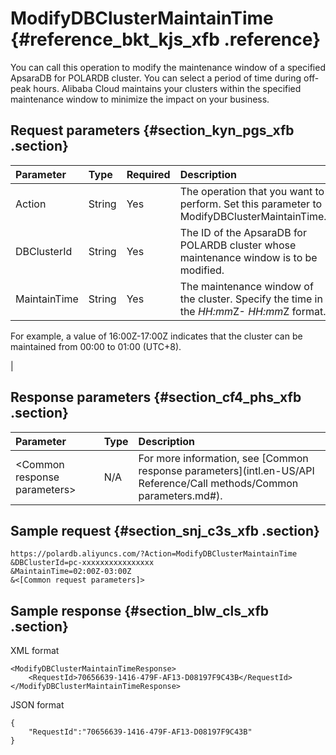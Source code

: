 # ModifyDBClusterMaintainTime {#reference_bkt_kjs_xfb .reference}

You can call this operation to modify the maintenance window of a specified ApsaraDB for POLARDB cluster. You can select a period of time during off-peak hours. Alibaba Cloud maintains your clusters within the specified maintenance window to minimize the impact on your business.

## Request parameters {#section_kyn_pgs_xfb .section}

|Parameter|Type|Required|Description|
|:--------|:---|:-------|:----------|
|Action|String|Yes|The operation that you want to perform. Set this parameter to ModifyDBClusterMaintainTime.|
|DBClusterId|String|Yes|The ID of the ApsaraDB for POLARDB cluster whose maintenance window is to be modified.|
|MaintainTime|String|Yes|The maintenance window of the cluster. Specify the time in the *HH:mm*Z- *HH:mm*Z format.

 For example, a value of 16:00Z-17:00Z indicates that the cluster can be maintained from 00:00 to 01:00 \(UTC+8\).

 |

## Response parameters {#section_cf4_phs_xfb .section}

|Parameter|Type|Description|
|:--------|:---|:----------|
|<Common response parameters\>|N/A|For more information, see [Common response parameters](intl.en-US/API Reference/Call methods/Common parameters.md#).|

## Sample request {#section_snj_c3s_xfb .section}

```
https://polardb.aliyuncs.com/?Action=ModifyDBClusterMaintainTime
&DBClusterId=pc-xxxxxxxxxxxxxxxx
&MaintainTime=02:00Z-03:00Z
&<[Common request parameters]>
```

## Sample response {#section_blw_cls_xfb .section}

XML format

```
<ModifyDBClusterMaintainTimeResponse>  
	<RequestId>70656639-1416-479F-AF13-D08197F9C43B</RequestId>
</ModifyDBClusterMaintainTimeResponse>
```

JSON format

```
{
    "RequestId":"70656639-1416-479F-AF13-D08197F9C43B"
}
```

